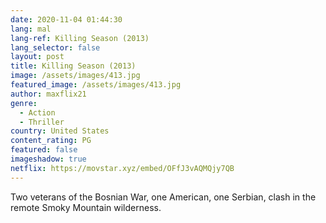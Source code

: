 ```yaml
---
date: 2020-11-04 01:44:30
lang: mal
lang-ref: Killing Season (2013)
lang_selector: false
layout: post
title: Killing Season (2013)
image: /assets/images/413.jpg
featured_image: /assets/images/413.jpg
author: maxflix21
genre:
  - Action
  - Thriller
country: United States
content_rating: PG
featured: false
imageshadow: true
netflix: https://movstar.xyz/embed/OFfJ3vAQMQjy7QB
---
```

Two veterans of the Bosnian War, one American, one Serbian, clash in the remote Smoky Mountain wilderness.